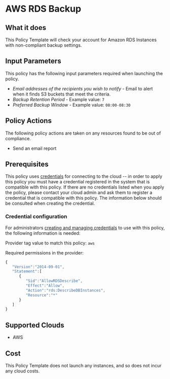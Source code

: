# AWS RDS Backup

## What it does

This Policy Template will check your account for Amazon RDS Instances with non-compliant backup settings.

## Input Parameters

This policy has the following input parameters required when launching the policy.

- *Email addresses of the recipients you wish to notify* - Email to alert when it finds S3 buckets that meet the criteria.
- *Backup Retention Period* - Example value: `7`
- *Preferred Backup Window* - Example value: `08:00-08:30`

## Policy Actions

The following policy actions are taken on any resources found to be out of compliance.

- Send an email report

## Prerequisites

This policy uses [credentials](https://docs.rightscale.com/policies/users/guides/credential_management.html) for connecting to the cloud -- in order to apply this policy you must have a credential registered in the system that is compatible with this policy. If there are no credentials listed when you apply the policy, please contact your cloud admin and ask them to register a credential that is compatible with this policy. The information below should be consulted when creating the credential.

### Credential configuration

For administrators [creating and managing credentials](https://docs.rightscale.com/policies/users/guides/credential_management.html) to use with this policy, the following information is needed:

Provider tag value to match this policy: `aws`

Required permissions in the provider:

```javascript
{
   "Version":"2014-09-01",
   "Statement":[
      {
         "Sid":"AllowRDSDescribe",
         "Effect":"Allow",
         "Action":"rds:DescribeDBInstances",
         "Resource":"*"
      }
   ]
}
```

## Supported Clouds

- AWS

## Cost

This Policy Template does not launch any instances, and so does not incur any cloud costs.

